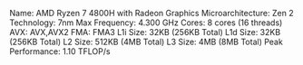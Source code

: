 Name:                AMD Ryzen 7 4800H with Radeon Graphics 
Microarchitecture:   Zen 2
Technology:          7nm
Max Frequency:       4.300 GHz
Cores:               8 cores (16 threads)
AVX:                 AVX,AVX2
FMA:                 FMA3
L1i Size:            32KB (256KB Total)
L1d Size:            32KB (256KB Total)
L2 Size:             512KB (4MB Total)
L3 Size:             4MB (8MB Total)
Peak Performance:    1.10 TFLOP/s

